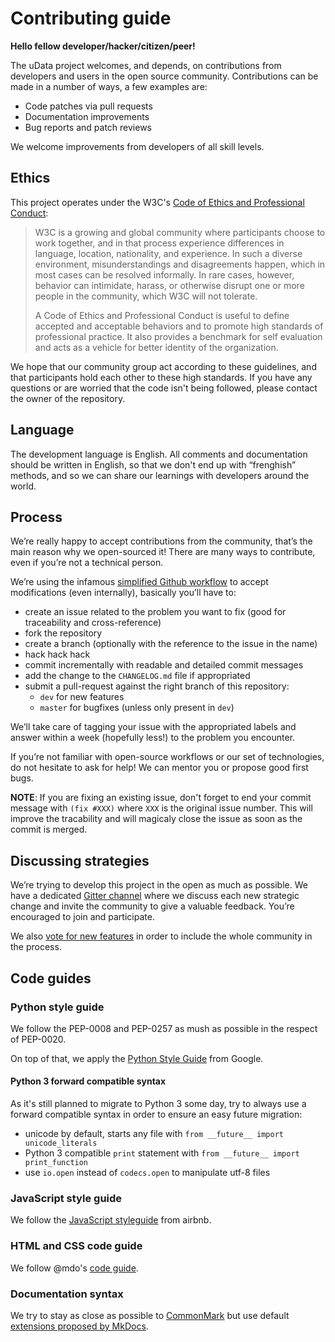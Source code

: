 # Contributing guide

**Hello fellow developer/hacker/citizen/peer!**

The uData project welcomes, and depends, on contributions from developers and users in the open source community. Contributions can be made in a number of ways, a few examples are:

* Code patches via pull requests
* Documentation improvements
* Bug reports and patch reviews

We welcome improvements from developers of all skill levels.

## Ethics

This project operates under the W3C's
[Code of Ethics and Professional Conduct][code-ethics]:

> W3C is a growing and global community where participants choose to work
> together, and in that process experience differences in language, location,
> nationality, and experience. In such a diverse environment, misunderstandings
> and disagreements happen, which in most cases can be resolved informally. In
> rare cases, however, behavior can intimidate, harass, or otherwise disrupt one
> or more people in the community, which W3C will not tolerate.
>
> A Code of Ethics and Professional Conduct is useful to define accepted and
> acceptable behaviors and to promote high standards of professional
> practice. It also provides a benchmark for self evaluation and acts as a
> vehicle for better identity of the organization.

We hope that our community group act according to these guidelines, and that
participants hold each other to these high standards. If you have any questions
or are worried that the code isn't being followed, please contact the owner of the repository.

## Language

The development language is English. All comments and documentation should be written in English, so that we don't end up with “frenghish” methods, and so we can share our learnings with developers around the world.

## Process

We’re really happy to accept contributions from the community, that’s the main reason why we open-sourced it! There are many ways to contribute, even if you’re not a technical person.

We’re using the infamous [simplified Github workflow][simplified-github-workflow] to accept modifications (even internally),
basically you’ll have to:

* create an issue related to the problem you want to fix (good for traceability and cross-reference)
* fork the repository
* create a branch (optionally with the reference to the issue in the name)
* hack hack hack
* commit incrementally with readable and detailed commit messages
* add the change to the `CHANGELOG.md` file if appropriated
* submit a pull-request against the right branch of this repository:
    * `dev` for new features
    * `master` for bugfixes (unless only present in `dev`)

We’ll take care of tagging your issue with the appropriated labels and answer within a week (hopefully less!) to the problem you encounter.

If you’re not familiar with open-source workflows or our set of technologies, do not hesitate to ask for help! We can mentor you or propose good first bugs.

**NOTE**: If you are fixing an existing issue,
don't forget to end your commit message with `(fix #XXX)`
where `XXX` is the original issue number. This will improve the tracability
and will magicaly close the issue as soon as the commit is merged.

## Discussing strategies

We’re trying to develop this project in the open as much as possible. We have a dedicated [Gitter channel][gitter] where we discuss each new strategic change and invite the community to give a valuable feedback. You’re encouraged to join and participate.

We also [vote for new features](governance.md) in order to include the whole community in the process.


## Code guides

### Python style guide

We follow the PEP-0008 and PEP-0257 as mush as possible in the respect of PEP-0020.

On top of that, we apply the [Python Style Guide][py-style-guide] from Google.

#### Python 3 forward compatible syntax

As it's still planned to migrate to Python 3 some day,
try to always use a forward compatible syntax in order
to ensure an easy future migration:

* unicode by default, starts any file with `from __future__ import unicode_literals`
* Python 3 compatible `print` statement with `from __future__ import print_function`
* use `io.open` instead of `codecs.open` to manipulate utf-8 files

### JavaScript style guide

We follow the [JavaScript styleguide][js-styleguide] from airbnb.

### HTML and CSS code guide

We follow @mdo's [code guide][code-guide].

### Documentation syntax

We try to stay as close as possible to [CommonMark][] but use default [extensions proposed by MkDocs][extensions-mkdocs].


[code-ethics]: https://www.w3.org/Consortium/cepc
[simplified-github-workflow]: http://scottchacon.com/2011/08/31/github-flow.html
[PEP-0008]: https://www.python.org/dev/peps/pep-0008/
[PEP-0257]: https://www.python.org/dev/peps/pep-0257/
[PEP-0020]: https://www.python.org/dev/peps/pep-0020/
[py-style-guide]: https://google.github.io/styleguide/pyguide.html
[js-styleguide]: https://github.com/airbnb/javascript
[code-guide]: http://codeguide.co/
[commonmark]: http://commonmark.org/
[extensions-mkdocs]: http://www.mkdocs.org/user-guide/writing-your-docs/
[gitter]: https://gitter.im/opendatateam/udata
